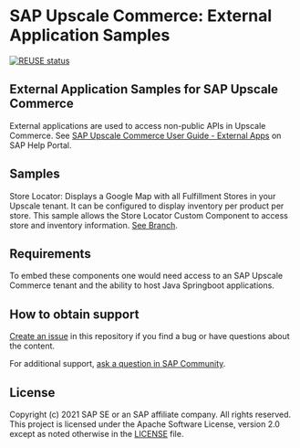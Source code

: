 # SAP Upscale Commerce: External Application Samples

[![REUSE status](https://api.reuse.software/badge/github.com/SAP-samples/upscale-commerce-external-application)](https://api.reuse.software/info/github.com/SAP-samples/upscale-commerce-external-application)

## External Application Samples for SAP Upscale Commerce

External applications are used to access non-public APIs in Upscale Commerce. 
See [SAP Upscale Commerce User Guide - External Apps](https://help.sap.com/viewer/0160c41e0de84b218d05bc1185213d1d/LATEST/en-US/d3eb8e23c2914424b3c4f73950e9c357.html) on SAP Help Portal.

## Samples

Store Locator: Displays a Google Map with all Fulfillment Stores in your Upscale tenant. It can be configured to display inventory per product per store. This sample allows the Store Locator Custom Component to access store and inventory information. [See Branch](https://github.com/SAP-samples/upscale-commerce-external-application/tree/sample/store-locator-inventory-intermediary).

## Requirements

To embed these components one would need access to an SAP Upscale Commerce tenant and the ability to host Java Springboot applications.

## How to obtain support

[Create an issue](https://github.com/SAP-samples/<repository-name>/issues) in this repository if you find a bug or have questions about the content.
 
For additional support, [ask a question in SAP Community](https://answers.sap.com/questions/ask.html).

## License
Copyright (c) 2021 SAP SE or an SAP affiliate company. All rights reserved. This project is licensed under the Apache Software License, version 2.0 except as noted otherwise in the [LICENSE](LICENSES/Apache-2.0.txt) file.
